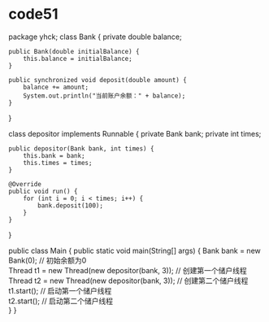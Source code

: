 # code51
package yhck;
class Bank {
    private double balance;

    public Bank(double initialBalance) {
        this.balance = initialBalance;
    }

    public synchronized void deposit(double amount) {
        balance += amount;
        System.out.println("当前账户余额：" + balance);
    }
}

class depositor implements Runnable {
    private Bank bank;
    private int times;

    public depositor(Bank bank, int times) {
        this.bank = bank;
        this.times = times;
    }

    @Override
    public void run() {
        for (int i = 0; i < times; i++) {
            bank.deposit(100);
        }
    }
}

public class Main {
    public static void main(String[] args) {
        Bank bank = new Bank(0);  // 初始余额为0  
        Thread t1 = new Thread(new depositor(bank, 3));  // 创建第一个储户线程  
        Thread t2 = new Thread(new depositor(bank, 3));  // 创建第二个储户线程  
        t1.start();  // 启动第一个储户线程  
        t2.start();  // 启动第二个储户线程  
    }
}
